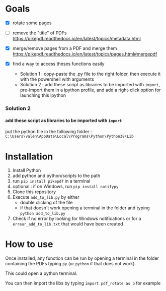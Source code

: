 # Goals
- [x] rotate some pages
- [ ] remove the "title" of PDFs
	https://pikepdf.readthedocs.io/en/latest/topics/metadata.html
	
- [x] merge/remove pages from a PDF and merge them
	https://pikepdf.readthedocs.io/en/latest/topics/pages.html#mergepdf
- [x] find a way to access theses functions easily
	- Solution 1 : copy-paste the .py file to the right folder, then execute it with the powershell with arguments
	- Solution 2 : add these script as libraries to be imported with `import`, pre-import them in a ipython profile, and add a right-click option for launching this ipython

### Solution 2

#### add these script as libraries to be imported with `import`
put the python file in the following folder : `C:\Users\valen\AppData\Local\Programs\Python\Python38\Lib`

# Installation

1) Install Python
1) add python and python/scripts to the path
1) run `pip install pikepdf` in a terminal
1) optional : if on Windows, run `pip install notifypy`
1) Clone this repository
1) Execute `add_to_lib.py` by either
	- double clicking of the file
	- if that doesn't work opening a terminal in the folder and typing `python add_to_lib.py`
1) Check if no error by looking for Windows notifications or for a `erreur_add_to_lib.txt` that would have been created

# How to use

Once installed, any function can be run by opening a terminal in the folder containing the PDFs typing `py` (or `python` if that does not work).

This could open a python terminal.

You can then import the libs by typing `import pdf_rotate as p` for example 

